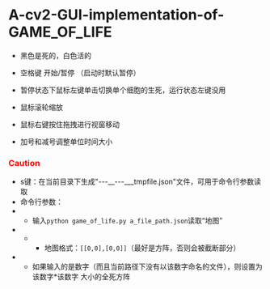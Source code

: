 # A-cv2-GUI-implementation-of-GAME_OF_LIFE

- 黑色是死的，白色活的

- 空格键 开始/暂停 （启动时默认暂停）

- 暂停状态下鼠标左键单击切换单个细胞的生死，运行状态左键没用

- 鼠标滚轮缩放

- 鼠标右键按住拖拽进行视窗移动

- 加号和减号调整单位时间大小
<h3 style="color:red;">Caution</h3>

- s键：在当前目录下生成"_-_--__---___tmpfile.json"文件，可用于命令行参数读取
- 命令行参数：
-  - 输入```python game_of_life.py a_file_path.json```读取“地图”
-  - - 地图格式：```[[0,0],[0,0]]```（最好是方阵，否则会被截断部分）
-  - 如果输入的是数字（而且当前路径下没有以该数字命名的文件），则设置为 该数字*该数字 大小的全死方阵

